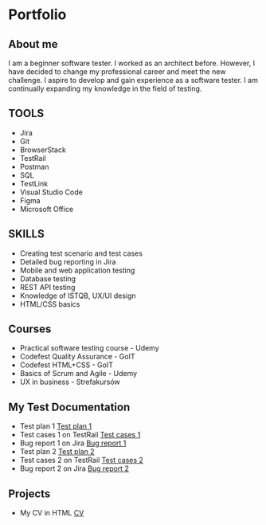 # Portfolio

## About me

I am a beginner software tester. I worked as an architect before. However, I have decided to change my professional career and meet the new challenge. I aspire to develop and gain experience as a software tester. I am continually expanding my knowledge in the field of testing.

## TOOLS

* Jira
* Git
* BrowserStack
* TestRail            
* Postman
* SQL
* TestLink
* Visual Studio Code
* Figma
* Microsoft Office

## SKILLS

* Creating test scenario and test cases
* Detailed bug reporting in Jira
* Mobile and web application testing
* Database testing
* REST API testing
* Knowledge of ISTQB, UX/UI design
* HTML/CSS basics

## Courses 

* Practical software testing course - Udemy
* Codefest Quality Assurance - GoIT
* Codefest HTML+CSS - GoIT
* Basics of Scrum and Agile - Udemy
* UX in  business - Strefakursów

## My Test Documentation

* Test plan 1 [Test plan 1](https://drive.google.com/file/d/1YaDYU7jEzE_3EeMsD6k09LwiZc3JAB-z/view?usp=sharing)
* Test cases 1 on TestRail [Test cases 1](https://drive.google.com/file/d/13IKNqZGbhMb-hYH69H1r9wg7R2XJS3uc/view?usp=sharing)
* Bug report 1 on Jira [Bug report 1](https://drive.google.com/file/d/1RDX3Fp_nG7UBeFmoLOMFKau4-T25T2z_/view?usp=sharing)
* Test plan 2 [Test plan 2](https://drive.google.com/file/)
* Test cases 2 on TestRail [Test cases 2](https://drive.google.com/file/)
* Bug report 2 on Jira [Bug report 2](https://drive.google.com/file/)
  
## Projects

* My CV in HTML [CV](https://martawojcik.netlify.app)
